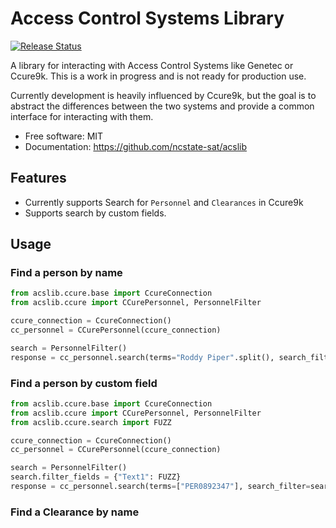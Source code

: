 # Access Control Systems Library


<p align="left">
<a href="https://pypi.org/project/acslib/">
    <img src="https://img.shields.io/pypi/v/acslib.svg"
        alt = "Release Status">
</a>


A library for interacting with Access Control Systems like Genetec or Ccure9k. This is a work in progress and is not ready for production use.

Currently development is heavily influenced by Ccure9k, but the goal is to abstract the differences between the two systems and provide a common
interface for interacting with them.


</p>



* Free software: MIT
* Documentation: <https://github.com/ncstate-sat/acslib>


## Features

* Currently supports Search for `Personnel` and `Clearances` in Ccure9k
* Supports search by custom fields.

## Usage

### Find a person by name

```python
from acslib.ccure.base import CcureConnection
from acslib.ccure import CCurePersonnel, PersonnelFilter

ccure_connection = CcureConnection()
cc_personnel = CCurePersonnel(ccure_connection)

search = PersonnelFilter()
response = cc_personnel.search(terms="Roddy Piper".split(), search_filter=search)
```

### Find a person by custom field

```python
from acslib.ccure.base import CcureConnection
from acslib.ccure import CCurePersonnel, PersonnelFilter
from acslib.ccure.search import FUZZ

ccure_connection = CcureConnection()
cc_personnel = CCurePersonnel(ccure_connection)

search = PersonnelFilter()
search.filter_fields = {"Text1": FUZZ}
response = cc_personnel.search(terms=["PER0892347"], search_filter=search)
```

### Find a Clearance by name
